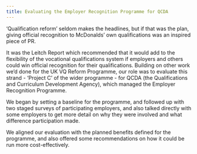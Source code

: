 ```yaml
---
title: Evaluating the Employer Recognition Programme for QCDA
---
```


‘Qualification reform’ seldom makes the headlines, but if that was the plan, giving official recognition to McDonalds’ own qualifications was an inspired piece of PR.

It was the Leitch Report which recommended that it would add to the flexibility of the vocational qualifications system if employers and others could win official recognition for their qualifications. Building on other work we’d done for the UK VQ Reform Programme, our role was to evaluate this strand - ‘Project C’ of the wider programme - for QCDA (the Qualifications and Curriculum Development Agency), which managed the Employer Recognition Programme.

We began by setting a baseline for the programme, and followed up with two staged surveys of participating employers, and also talked directly with some employers to get more detail on why they were involved and what difference participation made.

We aligned our evaluation with the planned benefits defined for the programme, and also offered some recommendations on how it could be run more cost-effectively.
